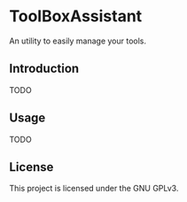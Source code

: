 # ToolBoxAssistant

An utility to easily manage your tools.

## Introduction

TODO

## Usage

TODO

## License

This project is licensed under the GNU GPLv3.
